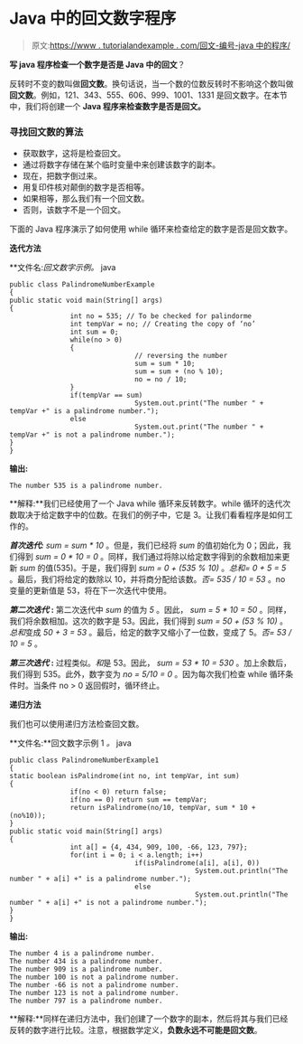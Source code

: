 # Java 中的回文数字程序

> 原文:[https://www . tutorialandexample . com/回文-编号-java 中的程序/](https://www.tutorialandexample.com/palindrome-number-program-in-java/)

**写 java 程序检查一个数字是否是 Java 中的回文**？

反转时不变的数叫做**回文数**。换句话说，当一个数的位数反转时不影响这个数叫做**回文数**。例如，121、343、555、606、999、1001、1331 是回文数字。在本节中，我们将创建一个 **Java 程序来检查数字是否是回文。**

### 寻找回文数的算法

*   获取数字，这将是检查回文。
*   通过将数字存储在某个临时变量中来创建该数字的副本。
*   现在，把数字倒过来。
*   用复印件核对颠倒的数字是否相等。
*   如果相等，那么我们有一个回文数。
*   否则，该数字不是一个回文。

下面的 Java 程序演示了如何使用 while 循环来检查给定的数字是否是回文数字。

**迭代方法**

**文件名:**回文数字示例*。* java

```
public class PalindromeNumberExample
{             
public static void main(String[] args)
{
               int no = 535; // To be checked for palindorme
               int tempVar = no; // Creating the copy of ‘no’
               int sum = 0;
               while(no > 0)
               {
                               // reversing the number
                               sum = sum * 10;
                               sum = sum + (no % 10);
                               no = no / 10;
               }
               if(tempVar == sum)
                               System.out.print("The number " + tempVar +" is a palindrome number.");
               else
                               System.out.print("The number " + tempVar +" is not a palindrome number.");
}
}
```

**输出:**

```
The number 535 is a palindrome number.
```

**解释:**我们已经使用了一个 Java while 循环来反转数字。while 循环的迭代次数取决于给定数字中的位数。在我们的例子中，它是 3。让我们看看程序是如何工作的。

***首次迭代:*** *sum = sum * 10* 。但是，我们已经将 *sum* 的值初始化为 0；因此，我们得到 *sum = 0 * 10 = 0* 。同样，我们通过将除以给定数字得到的余数相加来更新 *sum* 的值(535)。于是，我们得到 *sum = 0 + (535 % 10)* 。*总和= 0 + 5 = 5* 。最后，我们将给定的数除以 10，并将商分配给该数。*否= 535 / 10 = 53* 。no 变量的更新值是 53，将在下一次迭代中使用。

***第二次迭代*** **:** 第二次迭代中 *sum* 的值为 *5* 。因此， *sum = 5 * 10 = 50* 。同样，我们将余数相加。这次的数字是 53。因此，我们得到 *sum = 50 + (53 % 10)* 。*总和*变成 *50 + 3 = 53* 。最后，给定的数字又缩小了一位数，变成了 5。*否= 53 / 10 = 5* 。

***第三次迭代*** **:** 过程类似。*和*是 53。因此， *sum = 53 * 10 = 530* 。加上余数后，我们得到 535。此外，数字变为 *no = 5/10 = 0* 。因为每次我们检查 while 循环条件时。当条件 no > 0 返回假时，循环终止。

**递归方法**

我们也可以使用递归方法检查回文数。

**文件名:**回文数字示例 1 *。* java

```
public class PalindromeNumberExample1
{
static boolean isPalindrome(int no, int tempVar, int sum)
{
               if(no < 0) return false;
               if(no == 0) return sum == tempVar;
               return isPalindrome(no/10, tempVar, sum * 10 + (no%10));                  
}
public static void main(String[] args)
{
               int a[] = {4, 434, 909, 100, -66, 123, 797};
               for(int i = 0; i < a.length; i++)
                               if(isPalindrome(a[i], a[i], 0))
                                              System.out.println("The number " + a[i] +" is a palindrome number.");
                               else
                                              System.out.println("The number " + a[i] +" is not a palindrome number.");
}
}
```

**输出:**

```
The number 4 is a palindrome number.
The number 434 is a palindrome number.
The number 909 is a palindrome number.
The number 100 is not a palindrome number.
The number -66 is not a palindrome number.
The number 123 is not a palindrome number.
The number 797 is a palindrome number.
```

**解释:**同样在递归方法中，我们创建了一个数字的副本，然后将其与我们已经反转的数字进行比较。注意，根据数学定义，**负数永远不可能是回文数**。